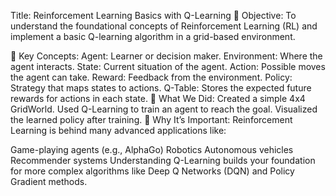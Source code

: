 Title: Reinforcement Learning Basics with Q-Learning
🚀 Objective:
To understand the foundational concepts of Reinforcement Learning (RL) and implement a basic Q-learning algorithm in a grid-based environment.

🧠 Key Concepts:
Agent: Learner or decision maker.
Environment: Where the agent interacts.
State: Current situation of the agent.
Action: Possible moves the agent can take.
Reward: Feedback from the environment.
Policy: Strategy that maps states to actions.
Q-Table: Stores the expected future rewards for actions in each state.
🔧 What We Did:
Created a simple 4x4 GridWorld.
Used Q-Learning to train an agent to reach the goal.
Visualized the learned policy after training.
🎯 Why It’s Important:
Reinforcement Learning is behind many advanced applications like:

Game-playing agents (e.g., AlphaGo)
Robotics
Autonomous vehicles
Recommender systems
Understanding Q-Learning builds your foundation for more complex algorithms like Deep Q Networks (DQN) and Policy Gradient methods.